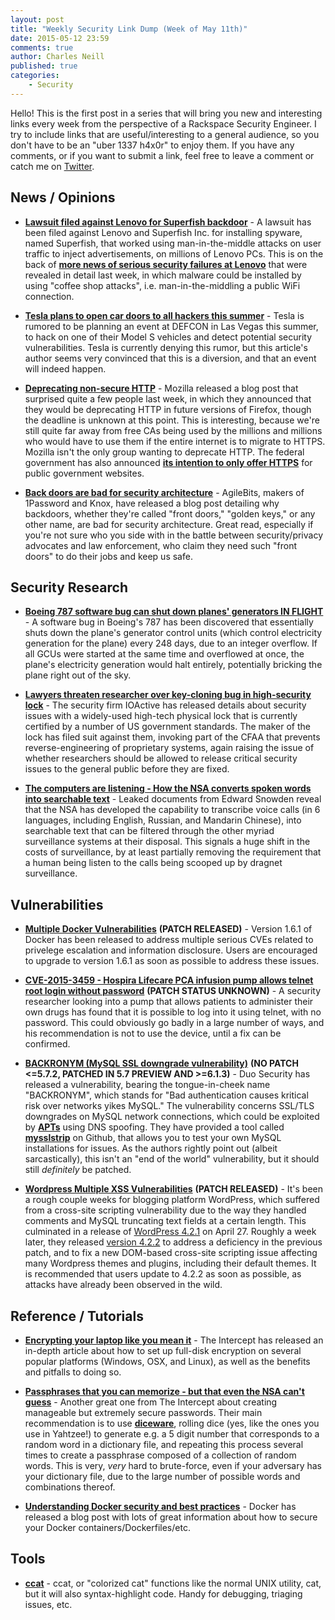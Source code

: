 ```yaml
---
layout: post
title: "Weekly Security Link Dump (Week of May 11th)"
date: 2015-05-12 23:59
comments: true
author: Charles Neill
published: true
categories:
    - Security
---
```


Hello! This is the first post in a series that will bring you new and interesting links every week from the perspective of a Rackspace Security Engineer. I try to include links that are useful/interesting to a general audience, so you don't have to be an "uber 1337 h4x0r" to enjoy them. If you have any comments, or if you want to submit a link, feel free to leave a comment or catch me on [Twitter][twitter].

## News / Opinions

- [__Lawsuit filed against Lenovo for Superfish backdoor__][lenovo] - A lawsuit has been filed against Lenovo and Superfish Inc. for installing spyware, named Superfish, that worked using man-in-the-middle attacks on user traffic to inject advertisements, on millions of Lenovo PCs. This is on the back of [__more news of serious security failures at Lenovo__][lenovo2] that were revealed in detail last week, in which malware could be installed by using "coffee shop attacks", i.e. man-in-the-middling a public WiFi connection.

- [__Tesla plans to open car doors to all hackers this summer__][tesla] - Tesla is rumored to be planning an event at DEFCON in Las Vegas this summer, to hack on one of their Model S vehicles and detect potential security vulnerabilities. Tesla is currently denying this rumor, but this article's author seems very convinced that this is a diversion, and that an event will indeed happen.

- [__Deprecating non-secure HTTP__][https] - Mozilla released a blog post that surprised quite a few people last week, in which they announced that they would be deprecating HTTP in future versions of Firefox, though the deadline is unknown at this point. This is interesting, because we're still quite far away from free CAs being used by the millions and millions who would have to use them if the entire internet is to migrate to HTTPS. Mozilla isn't the only group wanting to deprecate HTTP. The federal government has also announced [__its intention to only offer HTTPS__][https2] for public government websites.

- [__Back doors are bad for security architecture__][backdoors] - AgileBits, makers of 1Password and Knox, have released a blog post detailing why backdoors, whether they're called "front doors," "golden keys," or any other name, are bad for security architecture. Great read, especially if you're not sure who you side with in the battle between security/privacy advocates and law enforcement, who claim they need such "front doors" to do their jobs and keep us safe.

## Security Research

- [__Boeing 787 software bug can shut down planes' generators IN FLIGHT__][boeing] - A software bug in Boeing's 787 has been discovered that essentially shuts down the plane's generator control units (which control electricity generation for the plane) every 248 days, due to an integer overflow. If all GCUs were started at the same time and overflowed at once, the plane's electricity generation would halt entirely, potentially bricking the plane right out of the sky.

- [__Lawyers threaten researcher over key-cloning bug in high-security lock__][lock] - The security firm IOActive has released details about security issues with a widely-used high-tech physical lock that is currently certified by a number of US government standards. The maker of the lock has filed suit against them, invoking part of the CFAA that prevents reverse-engineering of proprietary systems, again raising the issue of whether researchers should be allowed to release critical security issues to the general public before they are fixed.

- [__The computers are listening - How the NSA converts spoken words into searchable text__][nsa_speech] - Leaked documents from Edward Snowden reveal that the NSA has developed the capability to transcribe voice calls (in 6 languages, including English, Russian, and Mandarin Chinese), into searchable text that can be filtered through the other myriad surveillance systems at their disposal. This signals a huge shift in the costs of surveillance, by at least partially removing the requirement that a human being listen to the calls being scooped up by dragnet surveillance.

## Vulnerabilities

- [__Multiple Docker Vulnerabilities__][docker_vulns] __(PATCH RELEASED)__ - Version 1.6.1 of Docker has been released to address multiple serious CVEs related to privelege escalation and information disclosure. Users are encouraged to upgrade to version 1.6.1 as soon as possible to address these issues.

- [__CVE-2015-3459 - Hospira Lifecare PCA infusion pump allows telnet root login without password__][pacemaker] __(PATCH STATUS UNKNOWN)__ - A security researcher looking into a pump that allows patients to administer their own drugs has found that it is possible to log into it using telnet, with no password. This could obviously go badly in a large number of ways, and his recommendation is not to use the device, until a fix can be confirmed.

- [__BACKRONYM (MySQL SSL downgrade vulnerability)__][backronym] __(NO PATCH <=5.7.2, PATCHED IN 5.7 PREVIEW AND >=6.1.3)__ - Duo Security has released a vulnerability, bearing the tongue-in-cheek name "BACKRONYM", which stands for "Bad authentication causes kritical risk over networks yikes MySQL." The vulnerability concerns SSL/TLS downgrades on MySQL network connections, which could be exploited by [__APTs__][apt] using DNS spoofing. They have provided a tool called [__mysslstrip__][mysslstrip] on Github, that allows you to test your own MySQL installations for issues. As the authors rightly point out (albeit sarcastically), this isn't an "end of the world" vulnerability, but it should still _definitely_ be patched.

- [__Wordpress Multiple XSS Vulnerabilities__][wordpress] __(PATCH RELEASED)__ - It's been a rough couple weeks for blogging platform WordPress, which suffered from a cross-site scripting vulnerability due to the way they handled comments and MySQL truncating text fields at a certain length. This culminated in a release of [WordPress 4.2.1][wordpress2] on April 27. Roughly a week later, they released [version 4.2.2][wordpress] to address a deficiency in the previous patch, and to fix a new DOM-based cross-site scripting issue affecting many Wordpress themes and plugins, including their default themes. It is recommended that users update to 4.2.2 as soon as possible, as attacks have already been observed in the wild.

## Reference / Tutorials

- [__Encrypting your laptop like you mean it__][disk_encryption] - The Intercept has released an in-depth article about how to set up full-disk encryption on several popular platforms (Windows, OSX, and Linux), as well as the benefits and pitfalls to doing so.

- [__Passphrases that you can memorize - but that even the NSA can't guess__][passphrases] - Another great one from The Intercept about creating manageable but extremely secure passwords. Their main recommendation is to use [__diceware__][passphrases2], rolling dice (yes, like the ones you use in Yahtzee!) to generate e.g. a 5 digit number that corresponds to a random word in a dictionary file, and repeating this process several times to create a passphrase composed of a collection of random words. This is very, _very_ hard to brute-force, even if your adversary has your dictionary file, due to the large number of possible words and combinations thereof.

- [__Understanding Docker security and best practices__][docker_security] - Docker has released a blog post with lots of great information about how to secure your Docker containers/Dockerfiles/etc. 


## Tools

- [__ccat__][ccat] - ccat, or "colorized cat" functions like the normal UNIX utility, cat, but it will also syntax-highlight code. Handy for debugging, triaging issues, etc.


[twitter]: https://twitter.com/ccneill

[lenovo]: https://www.unitedstatescourts.org/federal/cand/284981/1-0.html
[lenovo2]: http://www.bbc.com/news/technology-32607618
[tesla]: http://www.forbes.com/sites/thomasbrewster/2015/04/28/tesla-opening-car-to-hackers/
[https]: https://blog.mozilla.org/security/2015/04/30/deprecating-non-secure-http/
[https2]: https://https.cio.gov/
[backdoors]: https://blog.agilebits.com/2015/04/29/back-doors-are-bad-for-security-architecture/

[boeing]: http://www.theregister.co.uk/2015/05/01/787_software_bug_can_shut_down_planes_generators/?mt=1430935171609
[lock]: http://arstechnica.com/security/2015/05/lawyers-threaten-researcher-over-key-cloning-bug-in-high-security-lock/
[nsa_speech]: https://firstlook.org/theintercept/2015/05/05/nsa-speech-recognition-snowden-searchable-text/

[docker_vulns]: http://www.openwall.com/lists/oss-security/2015/05/07/10
[pacemaker]: https://web.nvd.nist.gov/view/vuln/detail?vulnId=CVE-2015-3459
[backronym]: http://backronym.fail/
[apt]: http://en.wikipedia.org/wiki/Advanced_persistent_threat
[mysslstrip]: https://github.com/duo-labs/mysslstrip
[wordpress]: https://codex.wordpress.org/Version_4.2.2
[wordpress2]: https://wordpress.org/news/2015/04/wordpress-4-2-1/

[disk_encryption]: https://firstlook.org/theintercept/2015/04/27/encrypting-laptop-like-mean/
[passphrases]: https://firstlook.org/theintercept/2015/03/26/passphrases-can-memorize-attackers-cant-guess/
[passphrases2]: https://en.wikipedia.org/wiki/Diceware
[docker_security]: https://blog.docker.com/2015/05/understanding-docker-security-and-best-practices/

[ccat]: https://github.com/jingweno/ccat

